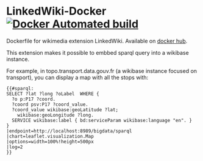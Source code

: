 # LinkedWiki-Docker [![Docker Automated build](https://img.shields.io/docker/automated/antoinede/linked-wiki)](https://hub.docker.com/repository/docker/antoinede/linked-wiki)

Dockerfile for wikimedia extension LinkedWiki. Available on [docker hub](https://hub.docker.com/repository/docker/antoinede/linked-wiki).


This extension makes it possible to embbed sparql query into a wikibase instance.

For example, in topo.transport.data.gouv.fr (a wikibase instance focused on transport), you can display a map with all the stops with:

```
{{#sparql:
SELECT ?lat ?long ?oLabel  WHERE {
  ?o p:P17 ?coord.
  ?coord psv:P17 ?coord_value.
  ?coord_value wikibase:geoLatitude ?lat;
    wikibase:geoLongitude ?long.
  SERVICE wikibase:label { bd:serviceParam wikibase:language "en". }
}
|endpoint=http://localhost:8989/bigdata/sparql
|chart=leaflet.visualization.Map
|options=width=100%!height=500px
|log=2
}}
```

